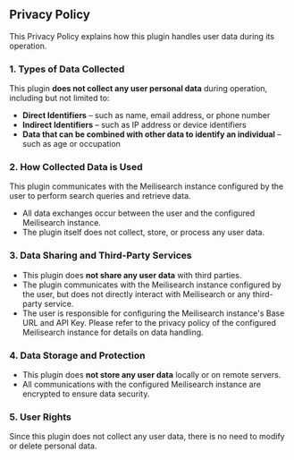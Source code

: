 ## Privacy Policy

This Privacy Policy explains how this plugin handles user data during its operation.

### 1. Types of Data Collected

This plugin **does not collect any user personal data** during operation, including but not limited to:

- **Direct Identifiers** – such as name, email address, or phone number
- **Indirect Identifiers** – such as IP address or device identifiers
- **Data that can be combined with other data to identify an individual** – such as age or occupation

### 2. How Collected Data is Used

This plugin communicates with the Meilisearch instance configured by the user to perform search queries and retrieve data.

- All data exchanges occur between the user and the configured Meilisearch instance.
- The plugin itself does not collect, store, or process any user data.

### 3. Data Sharing and Third-Party Services

- This plugin does **not share any user data** with third parties.
- The plugin communicates with the Meilisearch instance configured by the user, but does not directly interact with Meilisearch or any third-party service.
- The user is responsible for configuring the Meilisearch instance's Base URL and API Key. Please refer to the privacy policy of the configured Meilisearch instance for details on data handling.

### 4. Data Storage and Protection

- This plugin does **not store any user data** locally or on remote servers.
- All communications with the configured Meilisearch instance are encrypted to ensure data security.

### 5. User Rights

Since this plugin does not collect any user data, there is no need to modify or delete personal data.
